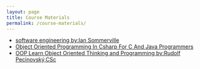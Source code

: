 ```yaml
---
layout: page
title: Course Materials
permalink: /course-materials/
---
```

* [software engineering by:Ian Sommerville](static_files/materail/Books/aaaa.pdf)
* [Object Oriented Programming In Csharp For C And Java Programmers](static_files/materail/Books/ada95oop.pdf)
* [OOP Learn Object Oriented Thinking and Programming by:Rudolf Pecinovský,CSc](static_files/materail/Books/11_The_Smarter_Student_Skills_And_Strategies_for_Success_at_University.pdf)